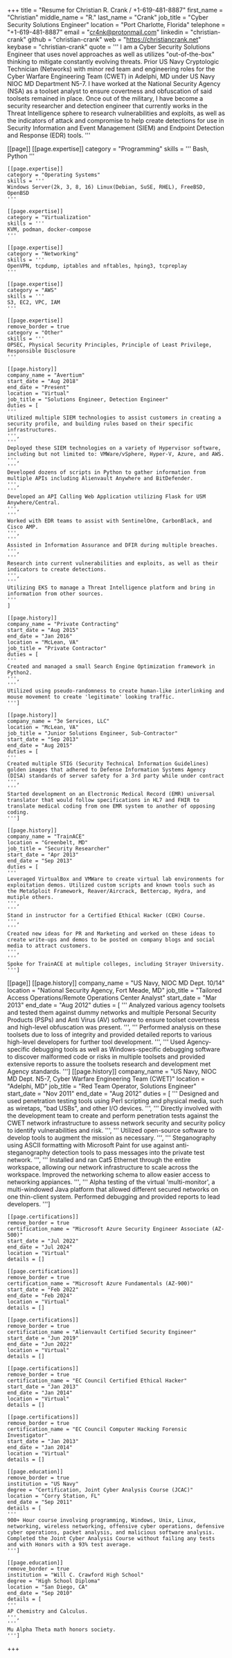 +++
title = "Resume for Christian R. Crank / +1-619-481-8887"
first_name = "Christian"
middle_name = "R."
last_name = "Crank"
job_title = "Cyber Security Solutions Engineer"
location = "Port Charlotte, Florida"
telephone = "+1-619-481-8887"
email = "cr4nk@protonmail.com"
linkedin = "christian-crank"
github = "christian-crank"
web = "https://christiancrank.net"
keybase = "christian-crank"
quote = '''
I am a Cyber Security Solutions Engineer that uses novel approaches as well as utilizes "out-of-the-box" thinking to mitigate constantly evolving threats. Prior US Navy Cryptologic Technician (Networks) with minor red team and engineering roles for the Cyber Warfare Engineering Team (CWET) in Adelphi, MD under US Navy NIOC MD Department N5-7. I have worked at the National Security Agency (NSA) as a toolset analyst to ensure covertness and obfuscation of said toolsets remained in place. Once out of the military, I have become a security researcher and detection engineer that currently works in the Threat Intelligence sphere to research vulnerabilities and exploits, as well as the indicators of attack and compromise to help create detections for use in Security Information and Event Management (SIEM) and Endpoint Detection and Response (EDR) tools.
'''

[[page]]
    [[page.expertise]]
    category = "Programming"
    skills = '''
    Bash, Python
    '''

    [[page.expertise]]
    category = "Operating Systems"
    skills = '''
    Windows Server(2k, 3, 8, 16) Linux(Debian, SuSE, RHEL), FreeBSD, OpenBSD
    '''

    [[page.expertise]]
    category = "Virtualization"
    skills = '''
    KVM, podman, docker-compose
    '''

    [[page.expertise]]
    category = "Networking"
    skills = '''
    OpenVPN, tcpdump, iptables and nftables, hping3, tcpreplay
    '''

    [[page.expertise]]
    category = "AWS"
    skills = '''
    S3, EC2, VPC, IAM
    '''

    [[page.expertise]]
    remove_border = true
    category = "Other"
    skills = '''
    OPSEC, Physical Security Principles, Principle of Least Privilege, Responsible Disclosure
    '''

    [[page.history]]
    company_name = "Avertium"
    start_date = "Aug 2018"
    end_date = "Present"
    location = "Virtual"
    job_title = "Solutions Engineer, Detection Engineer"
    duties = [
    '''
    Utilized multiple SIEM technologies to assist customers in creating a security profile, and building rules based on their specific infrastructures.
    ''',
    '''
    Deployed these SIEM technologies on a variety of Hypervisor software, including but not limited to: VMWare/vSphere, Hyper-V, Azure, and AWS.
    ''',
    '''
    Developed dozens of scripts in Python to gather information from multiple APIs including Alienvault Anywhere and BitDefender.
    ''',
    '''
    Developed an API Calling Web Application utilizing Flask for USM Anywhere/Central.
    ''',
    '''
    Worked with EDR teams to assist with SentinelOne, CarbonBlack, and Cisco AMP.
    ''',
    '''
    Assisted in Information Assurance and DFIR during multiple breaches.
    ''',
    '''
    Research into current vulnerabilities and exploits, as well as their indicators to create detections.
    ''',
    '''
    Utilizing EKS to manage a Threat Intelligence platform and bring in information from other sources.
    '''
    ]
    
    [[page.history]]
    company_name = "Private Contracting"
    start_date = "Aug 2015"
    end_date = "Jan 2016"
    location = "McLean, VA"
    job_title = "Private Contractor"
    duties = [
    '''
    Created and managed a small Search Engine Optimization framework in Python2.
    ''',
    '''
    Utilized using pseudo-randomness to create human-like interlinking and mouse movement to create 'legitimate' looking traffic.
    ''']

    [[page.history]]
    company_name = "3e Services, LLC"
    location = "McLean, VA"
    job_title = "Junior Solutions Engineer, Sub-Contractor"
    start_date = "Sep 2013"
    end_date = "Aug 2015"
    duties = [
    '''
    Created multiple STIG (Security Technical Information Guidelines) golden images that adhered to Defense Information Systems Agency (DISA) standards of server safety for a 3rd party while under contract
    ''',
    '''
    Started development on an Electronic Medical Record (EMR) universal translator that would follow specifications in HL7 and FHIR to translate medical coding from one EMR system to another of opposing coding.
    ''']

    [[page.history]]
    company_name = "TrainACE"
    location = "Greenbelt, MD"
    job_title = "Security Researcher"
    start_date = "Apr 2013"
    end_date = "Sep 2013"
    duties = [
    '''
    Leveraged VirtualBox and VMWare to create virtual lab environments for exploitation demos. Utilized custom scripts and known tools such as the MetaSploit Framework, Reaver/Aircrack, Bettercap, Hydra, and mutiple others.
    ''',
    '''
    Stand in instructor for a Certified Ethical Hacker (CEH) Course.
    ''',
    '''
    Created new ideas for PR and Marketing and worked on these ideas to create write-ups and demos to be posted on company blogs and social media to attract customers.
    ''',
    '''
    Spoke for TrainACE at multiple colleges, including Strayer University.
    ''']

[[page]]
    [[page.history]]
    company_name = "US Navy, NIOC MD Dept. 10/14"
    location = "National Security Agency, Fort Meade, MD"
    job_title = "Tailored Access Operations/Remote Operations Center Analyst"
    start_date = "Mar 2013"
    end_date = "Aug 2012"
    duties = [
    '''
    Analyzed various agency toolsets and tested them against dummy networks and multiple Personal Security Products (PSPs) and Anti Virus (AV) software to ensure toolset covertness and high-level obfuscation was present.
    ''',
    '''
    Performed analysis on these toolsets due to loss of integrity and provided detailed reports to various high-level developers for further tool development.
    ''',
    '''
    Used Agency-specific debugging tools as well as Windows-specific debugging software to discover malformed code or risks in multiple toolsets and provided extensive reports to assure the toolsets research and development met Agency standards.
    ''']
    [[page.history]]
    company_name = "US Navy, NIOC MD Dept. N5-7, Cyber Warfare Engineering Team (CWET)"
    location = "Adelphi, MD"
    job_title = "Red Team Operator, Solutions Engineer"
    start_date = "Nov 2011"
    end_date = "Aug 2012"
    duties = [
    '''
    Designed and used penetration testing tools using Perl scripting and physical media, such as wiretaps, "bad USBs", and other I/O devices.
    ''',
    '''
    Directly involved with the development team to create and perform penetration tests against the CWET network infrastructure to assess network security and security policy to identify vulnerabilities and risk.
    ''',
    '''
    Utilized open-source software to develop tools to augment the mission as necessary.
    ''',
    '''
    Steganography using ASCII formatting with Microsoft Paint for use against anti-steganography detection tools to pass messages into the private test network.
    ''',
    '''
    Installed and ran Cat5 Ethernet through the entire workspace, allowing our network infrastructure to scale across the workspace. Improved the networking schema to allow easier access to networking appiances.
    ''',
    '''
    Alpha testing of the virtual 'multi-monitor', a multi-windowed Java platform that allowed different secured networks on one thin-client system. Performed debugging and provided reports to lead developers.
    ''']


    [[page.certifications]]
    remove_border = true
    certification_name = "Microsoft Azure Security Engineer Associate (AZ-500)"
    start_date = "Jul 2022"
    end_date = "Jul 2024"
    location = "Virtual"
    details = []

    [[page.certifications]]
    remove_border = true
    certification_name = "Microsoft Azure Fundamentals (AZ-900)"
    start_date = "Feb 2022"
    end_date = "Feb 2024"
    location = "Virtual"
    details = []

    [[page.certifications]]
    remove_border = true
    certification_name = "Alienvault Certified Security Engineer"
    start_date = "Jun 2019"
    end_date = "Jun 2022"
    location = "Virtual"
    details = []

	[[page.certifications]]
    remove_border = true
    certification_name = "EC Council Certified Ethical Hacker"
    start_date = "Jan 2013"
    end_date = "Jan 2014"
    location = "Virtual"
    details = []

	[[page.certifications]]
    remove_border = true
    certification_name = "EC Council Computer Hacking Forensic Investigator"
    start_date = "Jan 2013"
    end_date = "Jan 2014"
    location = "Virtual"
    details = []
    
    [[page.education]]
    remove_border = true
    institution = "US Navy"
    degree = "Certification, Joint Cyber Analysis Course (JCAC)"
    location = "Corry Station, FL"
    end_date = "Sep 2011"
    details = [
    '''
    900+ Hour course involving programming, Windows, Unix, Linux, networking, wireless networking, offensive cyber operations, defensive cyber operations, packet analysis, and malicious software analysis. Completed the Joint Cyber Analysis Course without failing any tests and with Honors with a 93% test average.
    ''']

    [[page.education]]
    remove_border = true
    institution = "Will C. Crawford High School"
    degree = "High School Diploma"
    location = "San Diego, CA"
    end_date = "Sep 2010"
    details = [
    '''
    AP Chemistry and Calculus.
    ''',
    '''
    Mu Alpha Theta math honors society.
    ''']
+++
